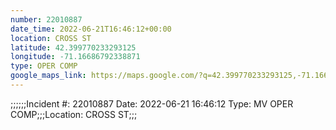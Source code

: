 ```yaml
---
number: 22010887
date_time: 2022-06-21T16:46:12+00:00
location: CROSS ST
latitude: 42.399770233293125
longitude: -71.16686792338871
type: OPER COMP
google_maps_link: https://maps.google.com/?q=42.399770233293125,-71.16686792338871
---
```


;;;;;;Incident #: 22010887   Date: 2022-06-21 16:46:12   Type: MV OPER COMP;;;Location: CROSS ST;;;
